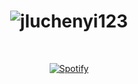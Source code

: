 <h1 align="center">
  <img src="https://github.com/jluchenyi123/jluchenyi123/blob/41642f92ff2468bfde6a4d546a4c6c217f598ff9/resources/svg/name.svg" alt="jluchenyi123" />
</h1>

&nbsp;<div align="center">
  [![Spotify](https://novatorem.vercel.app/api/spotify?background_color=0d1117&border_color=ffffff)](https://open.spotify.com/user/omnitenebris)
</div>
